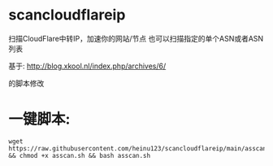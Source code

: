 # scancloudflareip
扫描CloudFlare中转IP，加速你的网站/节点
也可以扫描指定的单个ASN或者ASN列表

基于:
http://blog.xkool.nl/index.php/archives/6/

的脚本修改

# 一键脚本:
````
wget https://raw.githubusercontent.com/heinu123/scancloudflareip/main/asscan.sh && chmod +x asscan.sh && bash asscan.sh
````
